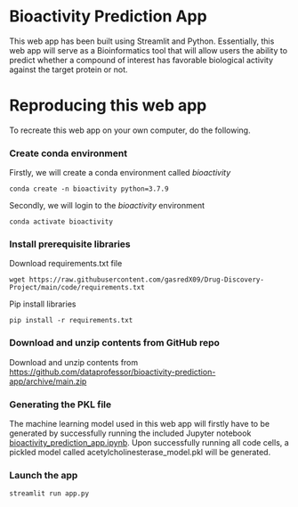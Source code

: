 # Bioactivity Prediction App
This web app has been built using Streamlit and Python. Essentially, this web app will serve as a Bioinformatics tool that will allow users the ability to predict whether a compound of interest has favorable biological activity against the target protein or not.


# Reproducing this web app
To recreate this web app on your own computer, do the following.

### Create conda environment
Firstly, we will create a conda environment called *bioactivity*
```
conda create -n bioactivity python=3.7.9
```
Secondly, we will login to the *bioactivity* environment
```
conda activate bioactivity
```
### Install prerequisite libraries

Download requirements.txt file

```
wget https://raw.githubusercontent.com/gasredX09/Drug-Discovery-Project/main/code/requirements.txt

```

Pip install libraries
```
pip install -r requirements.txt
```

###  Download and unzip contents from GitHub repo

Download and unzip contents from https://github.com/dataprofessor/bioactivity-prediction-app/archive/main.zip

### Generating the PKL file

The machine learning model used in this web app will firstly have to be generated by successfully running the included Jupyter notebook [bioactivity_prediction_app.ipynb](https://github.com/gasredX09/Drug-Discovery-Project/blob/main/code/bioactivity_prediction_app.ipynb). Upon successfully running all code cells, a pickled model called acetylcholinesterase_model.pkl will be generated.

###  Launch the app

```
streamlit run app.py
```
